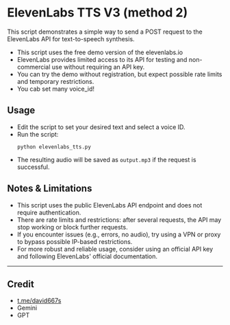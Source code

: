 # ElevenLabs TTS V3 (method 2)

This script demonstrates a simple way to send a POST request to the ElevenLabs API for text-to-speech synthesis. 

- This script uses the free demo version of the elevenlabs.io
- ElevenLabs provides limited access to its API for testing and non-commercial use without requiring an API key.
- You can try the demo without registration, but expect possible rate limits and temporary restrictions.
- You cab set many voice_id!


## Usage

- Edit the script to set your desired text and select a voice ID.
- Run the script:
  ```
  python elevenlabs_tts.py
  ```
- The resulting audio will be saved as `output.mp3` if the request is successful.

## Notes & Limitations

- This script uses the public ElevenLabs API endpoint and does not require authentication.
- There are rate limits and restrictions: after several requests, the API may stop working or block further requests.
- If you encounter issues (e.g., errors, no audio), try using a VPN or proxy to bypass possible IP-based restrictions.
- For more robust and reliable usage, consider using an official API key and following ElevenLabs' official documentation.

---

## Credit

- [t.me/david667s](https://t.me/david667s)
- Gemini
- GPT